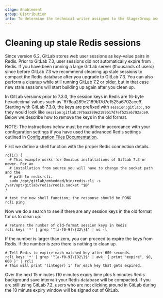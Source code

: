 ```yaml
---
stage: Enablement
group: Distribution
info: To determine the technical writer assigned to the Stage/Group associated with this page, see https://about.gitlab.com/handbook/engineering/ux/technical-writing/#assignments
---
```


# Cleaning up stale Redis sessions

Since version 6.2, GitLab stores web user sessions as key-value pairs in Redis.
Prior to GitLab 7.3, user sessions did not automatically expire from Redis. If
you have been running a large GitLab server (thousands of users) since before
GitLab 7.3 we recommend cleaning up stale sessions to compact the Redis
database after you upgrade to GitLab 7.3. You can also perform a cleanup while
still running GitLab 7.2 or older, but in that case new stale sessions will
start building up again after you clean up.

In GitLab versions prior to 7.3.0, the session keys in Redis are 16-byte
hexadecimal values such as '976aa289e2189b17d7ef525a6702ace9'. Starting with
GitLab 7.3.0, the keys are
prefixed with `session:gitlab:`, so they would look like
`session:gitlab:976aa289e2189b17d7ef525a6702ace9`. Below we describe how to
remove the keys in the old format.

NOTE:
The instructions below must be modified in accordance with your
configuration settings if you have used the advanced Redis
settings outlined in
[Configuration Files Documentation](https://gitlab.com/gitlab-org/gitlab/blob/master/config/README.md).

First we define a shell function with the proper Redis connection details.

```shell
rcli() {
  # This example works for Omnibus installations of GitLab 7.3 or newer. For an
  # installation from source you will have to change the socket path and the
  # path to redis-cli.
  sudo /opt/gitlab/embedded/bin/redis-cli -s /var/opt/gitlab/redis/redis.socket "$@"
}

# test the new shell function; the response should be PONG
rcli ping
```

Now we do a search to see if there are any session keys in the old format for
us to clean up.

```shell
# returns the number of old-format session keys in Redis
rcli keys '*' | grep '^[a-f0-9]\{32\}$' | wc -l
```

If the number is larger than zero, you can proceed to expire the keys from
Redis. If the number is zero there is nothing to clean up.

```shell
# Tell Redis to expire each matched key after 600 seconds.
rcli keys '*' | grep '^[a-f0-9]\{32\}$' | awk '{ print "expire", $0, 600 }' | rcli
# This will print '(integer) 1' for each key that gets expired.
```

Over the next 15 minutes (10 minutes expiry time plus 5 minutes Redis
background save interval) your Redis database will be compacted. If you are
still using GitLab 7.2, users who are not clicking around in GitLab during the
10 minute expiry window will be signed out of GitLab.
